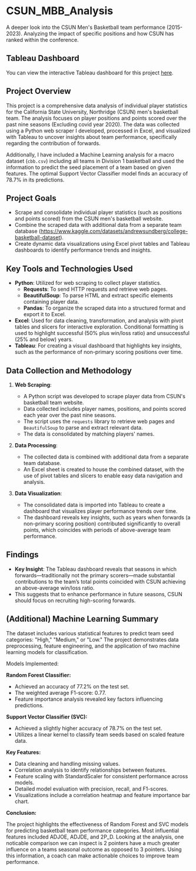 # CSUN_MBB_Analysis
A deeper look into the CSUN Men's Basketball team performance (2015-2023). Analyzing the impact of specific positions and how CSUN has ranked within the conference.

## Tableau Dashboard
You can view the interactive Tableau dashboard for this project [here](https://public.tableau.com/app/profile/george.patterson4334/viz/CSUNAnalysis/TeamHistoryDashboard).

## Project Overview

This project is a comprehensive data analysis of individual player statistics for the California State University, Northridge (CSUN) men's basketball team. The analysis focuses on player positions and points scored over the past nine seasons (Excluding covid year 2020). The data was collected using a Python web scraper I developed, processed in Excel, and visualized with Tableau to uncover insights about team performance, specifically regarding the contribution of forwards.

Additionally, I have included a Machine Learning analysis for a macro dataset (`cbb.csv`) including all teams in Division 1 basketball and used the information to predict the seed placement of a team based on given features. The optimal Support Vector Classifier model finds an accuracy of 78.7% in its predictions.

## Project Goals

- Scrape and consolidate individual player statistics (such as positions and points scored) from the CSUN men's basketball website.
- Combine the scraped data with additional data from a separate team database (https://www.kaggle.com/datasets/andrewsundberg/college-basketball-dataset).
- Create dynamic data visualizations using Excel pivot tables and Tableau dashboards to identify performance trends and insights.

## Key Tools and Technologies Used

- **Python**: Utilized for web scraping to collect player statistics.
  - **Requests**: To send HTTP requests and retrieve web pages.
  - **BeautifulSoup**: To parse HTML and extract specific elements containing player data.
  - **Pandas**: To organize the scraped data into a structured format and export it to Excel.
- **Excel**: Used for data cleaning, transformation, and analysis with pivot tables and slicers for interactive exploration. Conditional formatting is used to highlight successful (50% plus win/loss ratio) and unsuccessful (25% and below) years.
- **Tableau**: For creating a visual dashboard that highlights key insights, such as the performance of non-primary scoring positions over time.

## Data Collection and Methodology

1. **Web Scraping**:
   - A Python script was developed to scrape player data from CSUN's basketball team website.
   - Data collected includes player names, positions, and points scored each year over the past nine seasons.
   - The script uses the `requests` library to retrieve web pages and `BeautifulSoup` to parse and extract relevant data.
   - The data is consolidated by matching players' names.

2. **Data Processing**:
   - The collected data is combined with additional data from a separate team database.
   - An Excel sheet is created to house the combined dataset, with the use of pivot tables and slicers to enable easy data navigation and analysis.

3. **Data Visualization**:
   - The consolidated data is imported into Tableau to create a dashboard that visualizes player performance trends over time.
   - The dashboard reveals key insights, such as years when forwards (a non-primary scoring position) contributed significantly to overall points, which coincides with periods of above-average team performance.

## Findings

- **Key Insight**: The Tableau dashboard reveals that seasons in which forwards—traditionally not the primary scorers—made substantial contributions to the team’s total points coincided with CSUN achieving an above-average win/loss ratio.
- This suggests that to enhance performance in future seasons, CSUN should focus on recruiting high-scoring forwards.

## (Additional) Machine Learning Summary

The dataset includes various statistical features to predict team seed categories: "High," "Medium," or "Low." The project demonstrates data preprocessing, feature engineering, and the application of two machine learning models for classification.

Models Implemented:

**Random Forest Classifier:**
- Achieved an accuracy of 77.2% on the test set.
- The weighted average F1-score: 0.77.
- Feature importance analysis revealed key factors influencing predictions.

**Support Vector Classifier (SVC):**
- Achieved a slightly higher accuracy of 78.7% on the test set.
- Utilizes a linear kernel to classify team seeds based on scaled feature data.

**Key Features:**
- Data cleaning and handling missing values.
- Correlation analysis to identify relationships between features.
- Feature scaling with StandardScaler for consistent performance across models.
- Detailed model evaluation with precision, recall, and F1-scores.
- Visualizations include a correlation heatmap and feature importance bar chart.
  
**Conclusion:**

The project highlights the effectiveness of Random Forest and SVC models for predicting basketball team performance categories. Most influential features included ADJOE, ADJDE, and 2P_D. Looking at the analysis, one noticable comparison we can inspect is 2 pointers have a much greater influence on a teams seasonal outcome as opposed to 3 pointers. Using this information, a coach can make actionable choices to improve team performance.


